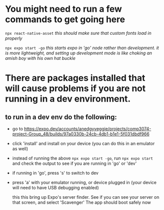 # You might need to run a few commands to get going here

`npx react-native-asset` *this should make sure that custom fonts load in properly*

`npx expo start -go` *this starts expo in 'go' node rather than development. it is more lightweight, and setting up development mode is like choking an amish boy with his own hat buckle*

# There are packages installed that will cause problems if you are not running in a dev environment.
## to run in a dev env do the following:
- go to https://expo.dev/accounts/anedgyveggie/projects/comp3074-project-Group_48/builds/97a0330b-24cb-4db1-b1e1-5f031dbdf966
- click 'install' and install on your device (you can do this in an emulator as well)
- instead of running the above `npx expo start -go`, run `npx expo start` and check the output to see if you are running in 'go' or 'dev'
- if running in 'go', press 's' to switch to dev
- press 'a' with your emulator running, or device plugged in (your device will need to have USB debugging enabled)

  this this bring up Expo's server finder. See if you can see your server on that screen, and select 'Scavenger'
  The app should boot safely now
